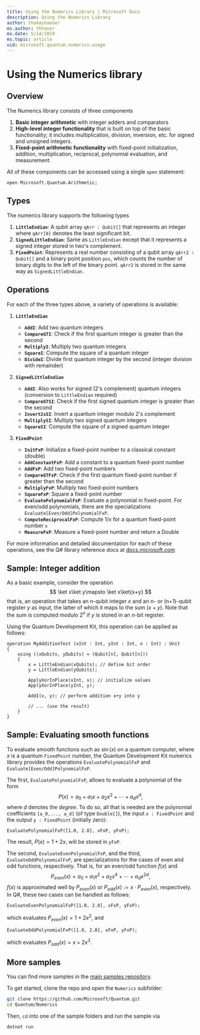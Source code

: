 ```yaml
---
title: Using the Numerics Library | Microsoft Docs
description: Using the Numerics Library
author: thomashaener
ms.author: thhaner
ms.date: 5/14/2019
ms.topic: article
uid: microsoft.quantum.numerics.usage
---
```


# Using the Numerics library

## Overview

The Numerics library consists of three components

1. **Basic integer arithmetic** with integer adders and comparators
1. **High-level integer functionality** that is built on top of the basic 
    functionality; it includes multiplication, division, inversion, etc.
    for signed and unsigned integers.
1. **Fixed-point arithmetic functionality** with fixed-point initialization,
    addition, multiplication, reciprocal, polynomial evaluation, and measurement.

All of these components can be accessed using a single `open` statement:
```qsharp
open Microsoft.Quantum.Arithmetic;
```

## Types

The numerics library supports the following types

1. **`LittleEndian`**: A qubit array `qArr : Qubit[]` that represents an integer where `qArr[0]` denotes the least significant
bit.
1. **`SignedLittleEndian`**: Same as `LittleEndian` except that it represents a signed integer stored in two's complement.
1. **`FixedPoint`**: Represents a real number consisting of a qubit array `qArr2 : Qubit[]` and a
binary point position `pos`, which counts the number of binary digits to the left of the binary point. `qArr2` is stored
in the same way as `SignedLittleEndian`.

## Operations

For each of the three types above, a variety of operations is available:

1. **`LittleEndian`**
    - **`AddI`**: Add two quantum integers
    - **`CompareGTI`**: Check if the first quantum integer is greater than the second
    - **`MultiplyI`**: Multiply two quantum integers
    - **`SquareI`**: Compute the square of a quantum integer
    - **`DivideI`**: Divide first quantum integer by the second (integer division with remainder)

1. **`SignedLittleEndian`**
    - **`AddI`**: Also works for signed (2's complement) quantum integers (conversion to `LittleEndian` required)
    - **`CompareGTSI`**: Check if the first signed quantum integer is greater than the second
    - **`Invert2sSI`**: Invert a quantum integer modulo 2's complement
    - **`MultiplySI`**: Multiply two signed quantum integers
    - **`SquareSI`**: Compute the square of a signed quantum integer

1. **`FixedPoint`**
    - **`InitFxP`**: Initialize a fixed-point number to a classical constant (double)
    - **`AddConstantFxP`**: Add a constant to a quantum fixed-point number
    - **`AddFxP`**: Add two fixed-point numbers
    - **`CompareGTFxP`**: Check if the first quantum fixed-point number if greater than the second
    - **`MultiplyFxP`**: Multiply two fixed-point numbers
    - **`SquareFxP`**: Square a fixed-point number
    - **`EvaluatePolynomialFxP`**: Evaluate a polynomial in fixed-point. For even/odd polynomials, there are the specializations `Evaluate[Even/Odd]PolynomialFxP`.
    - **`ComputeReciprocalFxP`**: Compute 1/x for a quantum fixed-point number `x`
    - **`MeasureFxP`**: Measure a fixed-point number and return a Double

For more information and detailed documentation for each of these operations, see the Q# library reference docs at [docs.microsoft.com](https://docs.microsoft.com/en-us/quantum)

## Sample: Integer addition

As a basic example, consider the operation
$$
\ket x\ket y\mapsto \ket x\ket{x+y}
$$
that is, an operation that takes an n-qubit integer $x$ and an n- or (n+1)-qubit
register $y$ as input, the latter of which it maps to the sum $(x+y)$. Note that the
sum is computed modulo $2^n$ if $y$ is stored in an $n$-bit register.

Using the Quantum Development Kit, this operation can be applied as follows:
```qsharp
operation MyAdditionTest (xInt : Int, yInt : Int, n : Int) : Unit
{
    using ((xQubits, yQubits) = (Qubit[n], Qubit[n]))
    {
        x = LittleEndian(xQubits); // define bit order
        y = LittleEndian(yQubits);
        
        ApplyXorInPlace(xInt, x); // initialize values
        ApplyXorInPlace(yInt, y);
        
        AddI(x, y); // perform addition x+y into y
        
        // ... (use the result)
    }
}
```

## Sample: Evaluating smooth functions

To evaluate smooth functions such as $\sin(x)$ on a quantum computer, where $x$ is a quantum `FixedPoint` number,
the Quantum Development Kit numerics library provides the operations `EvaluatePolynomialFxP` and `Evaluate[Even/Odd]PolynomialFxP`.

The first, `EvaluatePolynomialFxP`, allows to evaluate a polynomial of the form
$$
P(x) = a_0 + a_1x + a_2x^2 + \cdots + a_dx^d,
$$
where $d$ denotes the *degree*. To do so, all that is needed are the polynomial coefficients `[a_0,..., a_d]` (of type `Double[]`),
the input `x : FixedPoint` and the output `y : FixedPoint` (initially zero):
```qsharp
EvaluatePolynomialFxP([1.0, 2.0], xFxP, yFxP);
```
The result, $P(x)=1+2x$, will be stored in `yFxP`.

The second, `EvaluateEvenPolynomialFxP`, and the third, `EvaluateOddPolynomialFxP`, are specializations
for the cases of even and odd functions, respectively. That is, for an even/odd function $f(x)$ and
$$
P_{even}(x)=a_0 + a_1 x^2 + a_2 x^4 + \cdots + a_d x^{2d},
$$
$f(x)$ is approximated well by $P_{even}(x)$ or $P_{odd}(x) := x\cdot P_{even}(x)$, respectively.
In Q#, these two cases can be handled as follows:
```qsharp
EvaluateEvenPolynomialFxP([1.0, 2.0], xFxP, yFxP);
```
which evaluates $P_{even}(x) = 1 + 2x^2$, and
```qsharp
EvaluateOddPolynomialFxP([1.0, 2.0], xFxP, yFxP);
```
which evaluates $P_{odd}(x) = x + 2x^3$.

## More samples

You can find more samples in the [main samples repository](https://github.com/Microsoft/Quantum).

To get started, clone the repo and open the `Numerics` subfolder:

```bash
git clone https://github.com/Microsoft/Quantum.git
cd Quantum/Numerics
```

Then, `cd` into one of the sample folders and run the sample via

```bash
dotnet run
```
